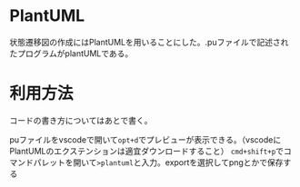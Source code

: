 # PlantUML
状態遷移図の作成にはPlantUMLを用いることにした。.puファイルで記述されたプログラムがplantUMLである。

# 利用方法
コードの書き方についてはあとで書く。

puファイルをvscodeで開いて`opt+d`でプレビューが表示できる。（vscodeにPlantUMLのエクステンションは適宜ダウンロードすること）
`cmd+shift+p`でコマンドパレットを開いて`>plantuml`と入力。exportを選択してpngとかで保存する